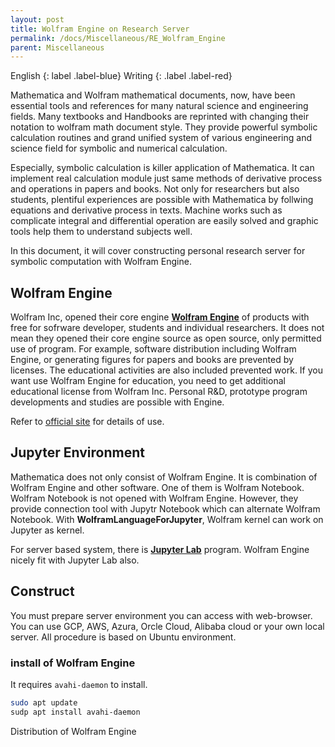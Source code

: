 ```yaml
---
layout: post
title: Wolfram Engine on Research Server
permalink: /docs/Miscellaneous/RE_Wolfram_Engine
parent: Miscellaneous
---
```


English
{: label .label-blue}
Writing
{: .label .label-red}

Mathematica and Wolfram mathematical documents, now, have been essential tools and references for many natural science and engineering fields. Many textbooks and Handbooks are reprinted with changing their notation to wolfram math document style. They provide powerful symbolic calculation routines and grand unified system of various engineering and science field for symbolic and numerical calculation. 

Especially, symbolic calculation is killer application of Mathematica. It can implement real calculation module just same methods of derivative process and operations in papers and books. Not only for researchers but also students, plentiful experiences are possible with Mathematica by follwing equations and derivative process in texts. Machine works such as complicate integral and differential operation are easily solved and graphic tools help them to understand subjects well. 

In this document, it will cover constructing personal research server for symbolic computation with Wolfram Engine.


## Wolfram Engine

Wolfram Inc, opened their core engine [**Wolfram Engine**](https://www.wolfram.com/engine/) of products with free for sofrware developer, students and individual researchers. It does not mean they opened their core engine source as open source, only permitted use of program. For example, software distribution including Wolfram Engine, or generating figures for papers and books are prevented by licenses. The educational activities are also included prevented work. If you want use Wolfram Engine for education, you need to get additional educational license from Wolfram Inc. Personal R&D, prototype program developments and studies are possible with Engine. 

Refer to [official site](https://www.wolfram.com/engine/commercial-options/) for details of use. 

## Jupyter Environment

Mathematica does not only consist of Wolfram Engine. It is combination of Wolfram Engine and other software. One of them is Wolfram Notebook. Wolfram Notebook is not opened with Wolfram Engine. However, they provide connection tool with Jupytr Notebook which can alternate Wolfram Notebook. With **WolframLanguageForJupyter**, Wolfram kernel can work on Jupyter as kernel.

For server based system, there is [**Jupyter Lab**](https://jupyter.org/) program. Wolfram Engine nicely fit with Jupyter Lab also.

## Construct

You must prepare server environment you can access with web-browser. You can use GCP, AWS, Azura, Orcle Cloud,  Alibaba cloud or your own local server. All procedure is based on Ubuntu environment. 

### install of Wolfram Engine

It requires `avahi-daemon` to install. 

```bash
sudo apt update
sudp apt install avahi-daemon
```

Distribution of Wolfram Engine 


